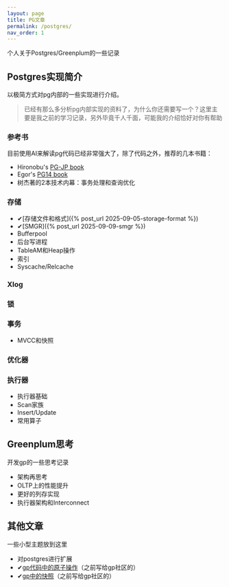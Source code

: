 ```yaml
---
layout: page
title: PG文章
permalink: /postgres/
nav_order: 1
---
```


个人关于Postgres/Greenplum的一些记录

## Postgres实现简介
以极简方式对pg内部的一些实现进行介绍。
> 已经有那么多分析pg内部实现的资料了，为什么你还需要写一个？这里主要是我之前的学习记录，另外毕竟千人千面，可能我的介绍恰好对你有帮助

### 参考书
目前使用AI来解读pg代码已经非常强大了，除了代码之外，推荐的几本书籍：
* Hironobu's [PG-JP book](https://www.interdb.jp/pg/)
* Egor's [PG14 book](https://postgrespro.com/community/books/internals)
* 树杰著的2本技术内幕：事务处理和查询优化

### 存储
* ✔[存储文件和格式]({% post_url 2025-09-05-storage-format %})
* ✔[SMGR]({% post_url 2025-09-09-smgr %})
* Bufferpool
* 后台写进程
* TableAM和Heap操作
* 索引
* Syscache/Relcache

### Xlog

### 锁

### 事务
* MVCC和快照

### 优化器

### 执行器
* 执行器基础
* Scan家族
* Insert/Update
* 常用算子

## Greenplum思考
开发gp的一些思考记录
* 架构再思考
* OLTP上的性能提升
* 更好的列存实现
* 执行器架构和Interconnect

## 其他文章
一些小型主题放到这里
* 对postgres进行扩展
* ✔[gp代码中的原子操作](https://blog.csdn.net/gp_community/article/details/124636303)（之前写给gp社区的）
* ✔[gp中的快照](https://blog.csdn.net/chrisy521/article/details/122590844)（之前写给gp社区的）
